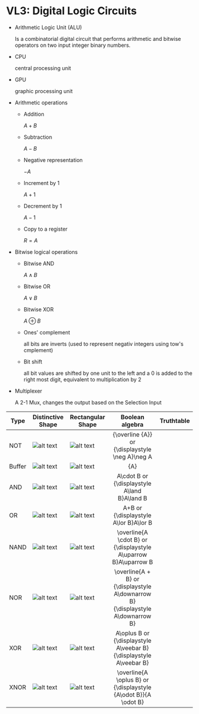 # VL3: Digital Logic Circuits

- Arithmetic Logic Unit (ALU)

  Is a combinatorial digital circuit that performs arithmetic and bitwise operators on two input integer binary numbers.

- CPU

  central processing unit

- GPU

  graphic processing unit

- Arithmetic operations

  - Addition

    $A+B$

  - Subtraction

    $A-B$

  - Negative representation

    $-A$

  - Increment by 1

    $A + 1$

  - Decrement by 1

    $A -1$

  - Copy to a register

    $R = A$

- Bitwise logical operations

  - Bitwise AND

    $A \land B$

  - Bitwise OR

    $A\lor B$

  - Bitwise XOR

    $A \oplus B$

  - Ones' complement

    all bits are inverts (used to represent negativ integers using tow's cmplement)

  - Bit shift

    all bit values are shifted by one unit to the left and a 0 is added to the right most digit, equivalent to multiplication by 2

- Multiplexer

  A 2-1 Mux, changes the output based on the Selection Input

| Type   | Distinctive Shape                                           | Rectangular Shape                                          |                                Boolean algebra                                 | Truthtable |
| ------ | ----------------------------------------------------------- | ---------------------------------------------------------- | :----------------------------------------------------------------------------: | ---------- |
| NOT    | ![alt text](https://en.wikipedia.org/wiki/File:NOT_ANSI_Labelled.svg)    | ![alt text](https://en.wikipedia.org/wiki/File:NOT_IEC_Labelled.svg)    |                {\overline {A}} or {\displaystyle \neg A}\neg A                 |
| Buffer | ![alt text](https://en.wikipedia.org/wiki/File:Buffer_ANSI_Labelled.svg) | ![alt text](https://en.wikipedia.org/wiki/File:Buffer_IEC_Labelled.svg) |                                      {A}                                       |            |
| AND    | ![alt text](https://en.wikipedia.org/wiki/File:AND_ANSI_Labelled.svg)    | ![alt text](https://en.wikipedia.org/wiki/File:AND_IEC_Labelled.svg)    |                  A\cdot B or {\displaystyle A\land B}A\land B                  |            |
| OR     | ![alt text](https://en.wikipedia.org/wiki/File:OR_ANSI_Labelled.svg)     | ![alt text](https://en.wikipedia.org/wiki/File:OR_IEC_Labelled.svg)     |                     A+B or {\displaystyle A\lor B}A\lor B                      |            |
| NAND   | ![alt text](https://en.wikipedia.org/wiki/File:NAND_ANSI_Labelled.svg)   | ![alt text](https://en.wikipedia.org/wiki/File:NAND_IEC_Labelled.svg)   |         \overline{A \cdot B} or {\displaystyle A\uparrow B}A\uparrow B         |            |
| NOR    | ![alt text](https://en.wikipedia.org/wiki/File:NOR_ANSI_Labelled.svg)    | ![alt text](https://en.wikipedia.org/wiki/File:NOR_IEC_Labelled.svg)    | \overline{A + B} or {\displaystyle A\downarrow B}{\displaystyle A\downarrow B} |            |
| XOR    | ![alt text](https://en.wikipedia.org/wiki/File:XOR_ANSI_Labelled.svg)    | ![alt text](https://en.wikipedia.org/wiki/File:XOR_IEC_Labelled.svg)    |       A\oplus B or {\displaystyle A\veebar B}{\displaystyle A\veebar B}        |            |
| XNOR   | ![alt text](https://en.wikipedia.org/wiki/File:XNOR_ANSI_Labelled.svg)   | ![alt text](https://en.wikipedia.org/wiki/File:XNOR_IEC_Labelled.svg)   |         \overline{A \oplus B} or {\displaystyle {A\odot B}}{A \odot B}         |            |
